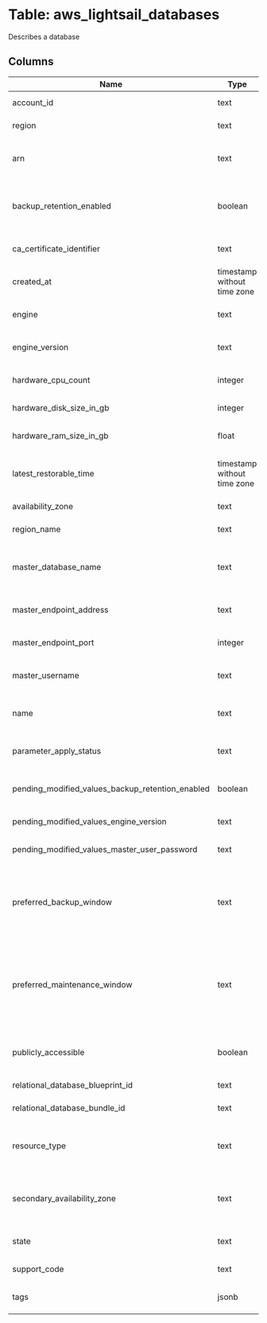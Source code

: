 
# Table: aws_lightsail_databases
Describes a database
## Columns
| Name        | Type           | Description  |
| ------------- | ------------- | -----  |
|account_id|text|The AWS Account ID of the resource.|
|region|text|The AWS Region of the resource.|
|arn|text|The Amazon Resource Name (ARN) of the database|
|backup_retention_enabled|boolean|A Boolean value indicating whether automated backup retention is enabled for the database|
|ca_certificate_identifier|text|The certificate associated with the database|
|created_at|timestamp without time zone|The timestamp when the database was created|
|engine|text|The database software (for example, MySQL)|
|engine_version|text|The database engine version (for example, 5723)|
|hardware_cpu_count|integer|The number of vCPUs for the database|
|hardware_disk_size_in_gb|integer|The size of the disk for the database|
|hardware_ram_size_in_gb|float|The amount of RAM in GB for the database|
|latest_restorable_time|timestamp without time zone|The latest point in time to which the database can be restored|
|availability_zone|text|The Availability Zone|
|region_name|text|The AWS Region name|
|master_database_name|text|The name of the master database created when the Lightsail database resource is created|
|master_endpoint_address|text|Specifies the DNS address of the database|
|master_endpoint_port|integer|Specifies the port that the database is listening on|
|master_username|text|The master user name of the database|
|name|text|The unique name of the database resource in Lightsail|
|parameter_apply_status|text|The status of parameter updates for the database|
|pending_modified_values_backup_retention_enabled|boolean|A Boolean value indicating whether automated backup retention is enabled|
|pending_modified_values_engine_version|text|The database engine version|
|pending_modified_values_master_user_password|text|The password for the master user of the database|
|preferred_backup_window|text|The daily time range during which automated backups are created for the database (for example, 16:00-16:30)|
|preferred_maintenance_window|text|The weekly time range during which system maintenance can occur on the database In the format ddd:hh24:mi-ddd:hh24:mi|
|publicly_accessible|boolean|A Boolean value indicating whether the database is publicly accessible|
|relational_database_blueprint_id|text|The blueprint ID for the database|
|relational_database_bundle_id|text|The bundle ID for the database|
|resource_type|text|The Lightsail resource type for the database (for example, RelationalDatabase)|
|secondary_availability_zone|text|Describes the secondary Availability Zone of a high availability database|
|state|text|Describes the current state of the database|
|support_code|text|The support code for the database|
|tags|jsonb|The tag keys and optional values for the resource|

